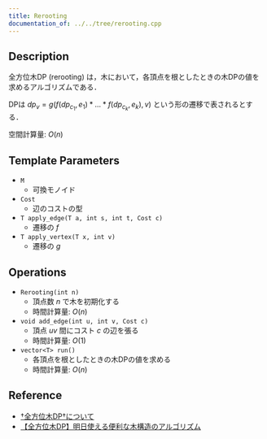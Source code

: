 ```yaml
---
title: Rerooting
documentation_of: ../../tree/rerooting.cpp
---
```


## Description

全方位木DP (rerooting) は，木において，各頂点を根としたときの木DPの値を求めるアルゴリズムである．

DPは $dp_v = g(f(dp_{c_1}, e_1) * \dots * f(dp_{c_k}, e_k), v)$ という形の遷移で表されるとする．

空間計算量: $O(n)$

## Template Parameters

- `M`
    - 可換モノイド
- `Cost`
    - 辺のコストの型
- `T apply_edge(T a, int s, int t, Cost c)`
    - 遷移の $f$
- `T apply_vertex(T x, int v)`
    - 遷移の $g$

## Operations

- `Rerooting(int n)`
    - 頂点数 $n$ で木を初期化する
    - 時間計算量: $O(n)$
- `void add_edge(int u, int v, Cost c)`
    - 頂点 $uv$ 間にコスト $c$ の辺を張る
    - 時間計算量: $O(1)$
- `vector<T> run()`
    - 各頂点を根としたときの木DPの値を求める
    - 時間計算量: $O(n)$

## Reference

- [†全方位木DP†について](https://ei1333.hateblo.jp/entry/2017/04/10/224413)
- [【全方位木DP】明日使える便利な木構造のアルゴリズム](https://qiita.com/keymoon/items/2a52f1b0fb7ef67fb89e)
